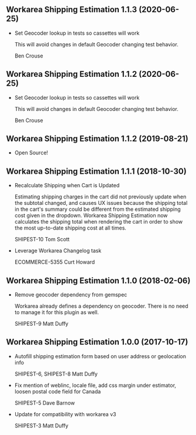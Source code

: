 Workarea Shipping Estimation 1.1.3 (2020-06-25)
--------------------------------------------------------------------------------

*   Set Geocoder lookup in tests so cassettes will work

    This will avoid changes in default Geocoder changing test behavior.

    Ben Crouse



Workarea Shipping Estimation 1.1.2 (2020-06-25)
--------------------------------------------------------------------------------

*   Set Geocoder lookup in tests so cassettes will work

    This will avoid changes in default Geocoder changing test behavior.

    Ben Crouse



Workarea Shipping Estimation 1.1.2 (2019-08-21)
--------------------------------------------------------------------------------

*   Open Source!



Workarea Shipping Estimation 1.1.1 (2018-10-30)
--------------------------------------------------------------------------------

*   Recalculate Shipping when Cart is Updated

    Estimating shipping charges in the cart did not previously update when
    the subtotal changed, and causes UX issues because the shipping total in
    the cart's summary could be different from the estimated shipping cost
    given in the dropdown. Workarea Shipping Estimation now calculates the
    shipping total when rendering the cart in order to show the most
    up-to-date shipping cost at all times.

    SHIPEST-10
    Tom Scott

*   Leverage Workarea Changelog task

    ECOMMERCE-5355
    Curt Howard



Workarea Shipping Estimation 1.1.0 (2018-02-06)
--------------------------------------------------------------------------------

*   Remove geocoder dependency from gemspec

    Workarea already defines a dependency on geocoder. There is no need
    to manage it for this plugin as well.

    SHIPEST-9
    Matt Duffy


Workarea Shipping Estimation 1.0.0 (2017-10-17)
--------------------------------------------------------------------------------

*   Autofill shipping estimation form based on user address or geolocation info

    SHIPEST-6, SHIPEST-8
    Matt Duffy

*   Fix mention of weblinc, locale file, add css margin under estimator, loosen postal code field for Canada

    SHIPEST-5
    Dave Barnow

*   Update for compatibility with workarea v3

    SHIPEST-3
    Matt Duffy
